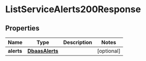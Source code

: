 

# ListServiceAlerts200Response


## Properties

| Name | Type | Description | Notes |
|------------ | ------------- | ------------- | -------------|
|**alerts** | [**DbaasAlerts**](DbaasAlerts.md) |  |  [optional] |



